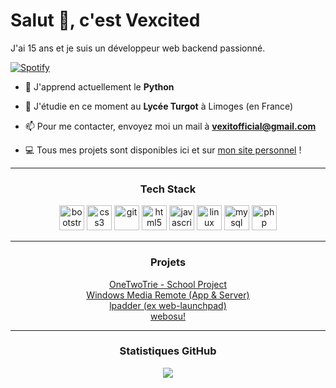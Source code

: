 # Salut 👋, c'est Vexcited
J'ai 15 ans et je suis un développeur web backend passionné.

[![Spotify](https://vexcited.vercel.app/api/spotify)](https://open.spotify.com/user/ya2pmsrwdxkarhyp4q4a5a4or)

- 🔭 J'apprend actuellement le **Python**

- 🌱 J'étudie en ce moment au **Lycée Turgot** à Limoges (en France)

- 📫 Pour me contacter, envoyez moi un mail à <a href="mailto:vexitofficial@gmail.com">**vexitofficial@gmail.com**</a>

- 💻 Tous mes projets sont disponibles ici et sur <a href="https://www.vexcited.ml">mon site personnel</a> !

<hr>
<h3 align="center">Tech Stack</h3>
<p align="center"> <img src="https://devicons.github.io/devicon/devicon.git/icons/bootstrap/bootstrap-plain.svg" alt="bootstrap" width="40" height="40"/> <img src="https://devicons.github.io/devicon/devicon.git/icons/css3/css3-original-wordmark.svg" alt="css3" width="40" height="40"/> <img src="https://www.vectorlogo.zone/logos/git-scm/git-scm-icon.svg" alt="git" width="40" height="40"/> <img src="https://devicons.github.io/devicon/devicon.git/icons/html5/html5-original-wordmark.svg" alt="html5" width="40" height="40"/> <img src="https://devicons.github.io/devicon/devicon.git/icons/javascript/javascript-original.svg" alt="javascript" width="40" height="40"/> <img src="https://devicons.github.io/devicon/devicon.git/icons/linux/linux-original.svg" alt="linux" width="40" height="40"/> <img src="https://devicons.github.io/devicon/devicon.git/icons/mysql/mysql-original-wordmark.svg" alt="mysql" width="40" height="40"/> <img src="https://devicons.github.io/devicon/devicon.git/icons/php/php-original.svg" alt="php" width="40" height="40"/></p>

<hr>

<h3 align="center">Projets</h3>
<p align="center">
  <a href = "https://vexcited.github.io/onetwotrie">OneTwoTrie - School Project</a> <br>
  <a href = "https://github.com/Vexcited/windowsmediaremote-app">Windows Media Remote (App & Server)</a> <br>
  <a href = "https://lpadder.vexcited.ml">lpadder (ex web-launchpad)</a> <br>
  <a href = "https://webosu.vexcited.ml">webosu!</a> <br>
</p>

<hr>

<h3 align="center">Statistiques GitHub</h3>
<p align = "center">
  <a href="https://github-readme-stats.vercel.app/api/top-langs/?username=vexcited&theme=tokyonight" title="Click -> Languages + utilisés"><img src = "https://github-readme-stats.vercel.app/api?username=vexcited&show_icons=true&theme=tokyonight&line_height=27"></a> <br>
</p>



